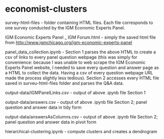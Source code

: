 # economist-clusters

survey-html-files - folder containing HTML files. Each file corresponds to one survey conducted by the IGM Economic Experts Panel. 

IGM Economic Experts Panel _ IGM Forum.html - simply the saved html file from http://www.igmchicago.org/igm-economic-experts-panel

panel_data_collection.ipynb - Section 1 parses the above HTML to create a csv of links to every panel question webpage (this was simply for convenience: because I was unable to web scrape the IGM Economic Experts Panel website, I needed to save every question and answer page as a HTML to collect the data. Having a csv of every question webpage URL made the process slightly less tedious). Section 2 accesses every HTML file saved in surveu-html-files folder and parses the Q&A data.

output-data/IGMPanelLinks.csv - output of above .ipynb file Section 1

output-data/answers.csv - output of above .ipynb file Section 2; panel question and answer data in tidy form

output-data/answersAsColumns.csv - output of above .ipynb file Section 2; panel question and answer data in pivot form

hierarchical-clustering.ipynb - compute clusters and creates a dendrogram
